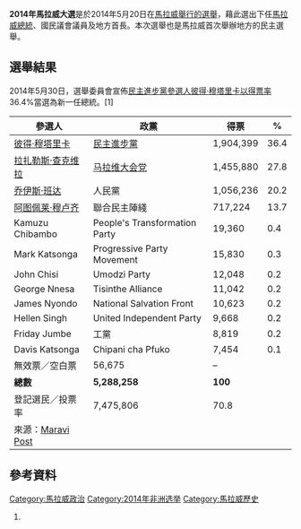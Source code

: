 **2014年馬拉威大選**是於2014年5月20日在[馬拉威舉行的選舉](https://zh.wikipedia.org/wiki/馬拉威 "wikilink")，藉此選出下任[馬拉威總統](https://zh.wikipedia.org/wiki/馬拉威總統 "wikilink")、國民議會議員及地方首長。本次選舉也是馬拉威首次舉辦地方的民主選舉。

## 選舉結果

2014年5月30日，選舉委員會宣佈[民主進步黨參選人](https://zh.wikipedia.org/wiki/民主进步党_\(马拉维\) "wikilink")[彼得·穆塔里卡以得票率](https://zh.wikipedia.org/wiki/彼得·穆塔里卡 "wikilink")36.4%當選為新一任總統。\[1\]

| 參選人                                                                                                                                                           | 政黨                                                              | 得票        | %    |
| ------------------------------------------------------------------------------------------------------------------------------------------------------------- | --------------------------------------------------------------- | --------- | ---- |
| [彼得·穆塔里卡](https://zh.wikipedia.org/wiki/彼得·穆塔里卡 "wikilink")                                                                                                   | [民主進步黨](https://zh.wikipedia.org/wiki/民主进步党_\(马拉维\) "wikilink") | 1,904,399 | 36.4 |
| [拉扎勒斯·查克维拉](https://zh.wikipedia.org/wiki/拉扎勒斯·查克维拉 "wikilink")                                                                                               | [马拉维大会党](https://zh.wikipedia.org/wiki/马拉维大会党 "wikilink")       | 1,455,880 | 27.8 |
| [乔伊斯·班达](../Page/乔伊斯·班达.md "wikilink")                                                                                                                        | 人民黨                                                             | 1,056,236 | 20.2 |
| [阿图佩莱·穆卢齐](https://zh.wikipedia.org/wiki/阿图佩莱·穆卢齐 "wikilink")                                                                                                 | 聯合民主陣綫                                                          | 717,224   | 13.7 |
| Kamuzu Chibambo                                                                                                                                               | People's Transformation Party                                   | 19,360    | 0.4  |
| Mark Katsonga                                                                                                                                                 | Progressive Party Movement                                      | 15,830    | 0.3  |
| John Chisi                                                                                                                                                    | Umodzi Party                                                    | 12,048    | 0.2  |
| George Nnesa                                                                                                                                                  | Tisinthe Alliance                                               | 11,042    | 0.2  |
| James Nyondo                                                                                                                                                  | National Salvation Front                                        | 10,623    | 0.2  |
| Hellen Singh                                                                                                                                                  | United Independent Party                                        | 9,668     | 0.2  |
| Friday Jumbe                                                                                                                                                  | 工黨                                                              | 8,819     | 0.2  |
| Davis Katsonga                                                                                                                                                | Chipani cha Pfuko                                               | 7,454     | 0.1  |
| 無效票／空白票                                                                                                                                                       | 56,675                                                          | –         |      |
| **總數**                                                                                                                                                        | **5,288,258**                                                   | **100**   |      |
| 登記選民／投票率                                                                                                                                                      | 7,475,806                                                       | 70.8      |      |
| 來源：[Maravi Post](https://archive.is/20140531094322/http://www.maravipost.com/scope/announcements/6162-this-is-how-malawi-presidential-candidates-scored.html) |                                                                 |           |      |

## 參考資料

[Category:馬拉威政治](https://zh.wikipedia.org/wiki/Category:馬拉威政治 "wikilink")
[Category:2014年非洲选举](https://zh.wikipedia.org/wiki/Category:2014年非洲选举 "wikilink")
[Category:馬拉威歷史](https://zh.wikipedia.org/wiki/Category:馬拉威歷史 "wikilink")

1.
